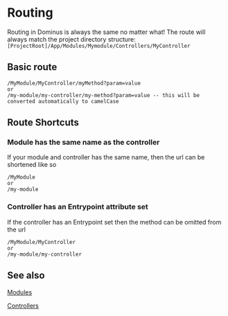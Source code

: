 # Routing
Routing in Dominus is always the same no matter what! The route will always match the project directory structure: `[ProjectRoot]/App/Modules/Mymodule/Controllers/MyController`

## Basic route
```
/MyModule/MyController/myMethod?param=value
or
/my-module/my-controller/my-method?param=value -- this will be converted automatically to camelCase
```

## Route Shortcuts

### Module has the same name as the controller
If your module and controller has the same name, then the url can be shortened like so
```
/MyModule
or
/my-module
```

### Controller has an Entrypoint attribute set
If the controller has an Entrypoint set then the method can be omitted from the url
```
/MyModule/MyController
or
/my-module/my-controller
```

## See also

[Modules](modules.md)

[Controllers](controllers.md)